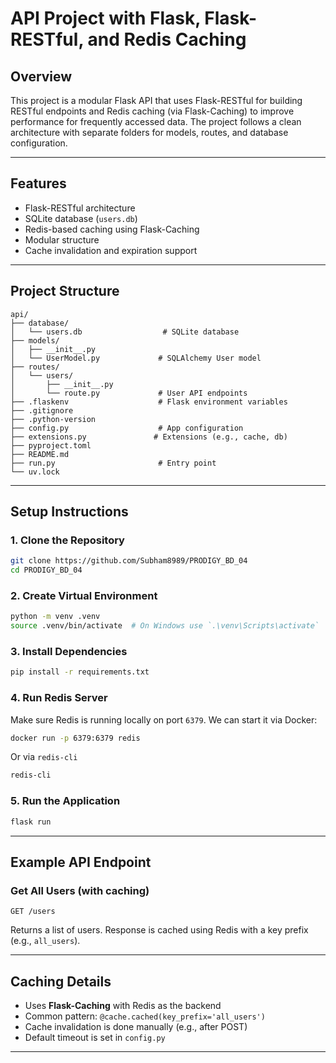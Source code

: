 # API Project with Flask, Flask-RESTful, and Redis Caching

## Overview
This project is a modular Flask API that uses Flask-RESTful for building RESTful endpoints and Redis caching (via Flask-Caching) to improve performance for frequently accessed data. The project follows a clean architecture with separate folders for models, routes, and database configuration.

---

## Features
- Flask-RESTful architecture
- SQLite database (`users.db`)
- Redis-based caching using Flask-Caching
- Modular structure
- Cache invalidation and expiration support

---

## Project Structure

```
api/
├── database/
│   └── users.db                  # SQLite database
├── models/
│   ├── __init__.py
│   └── UserModel.py             # SQLAlchemy User model
├── routes/
│   └── users/
│       ├── __init__.py
│       └── route.py             # User API endpoints
├── .flaskenv                    # Flask environment variables
├── .gitignore
├── .python-version
├── config.py                    # App configuration
├── extensions.py               # Extensions (e.g., cache, db)
├── pyproject.toml
├── README.md
├── run.py                       # Entry point
└── uv.lock
```

---

## Setup Instructions

### 1. Clone the Repository
```bash
git clone https://github.com/Subham8989/PRODIGY_BD_04
cd PRODIGY_BD_04
```

### 2. Create Virtual Environment
```bash
python -m venv .venv
source .venv/bin/activate  # On Windows use `.\venv\Scripts\activate`
```

### 3. Install Dependencies
```bash
pip install -r requirements.txt
```

### 4. Run Redis Server
Make sure Redis is running locally on port `6379`. We can start it via Docker:
```bash
docker run -p 6379:6379 redis
```

Or via `redis-cli`
```bash
redis-cli
```

### 5. Run the Application
```bash
flask run
```

---

## Example API Endpoint

### Get All Users (with caching)
```
GET /users
```
Returns a list of users. Response is cached using Redis with a key prefix (e.g., `all_users`).

---

## Caching Details
- Uses **Flask-Caching** with Redis as the backend
- Common pattern: `@cache.cached(key_prefix='all_users')`
- Cache invalidation is done manually (e.g., after POST)
- Default timeout is set in `config.py`

---
